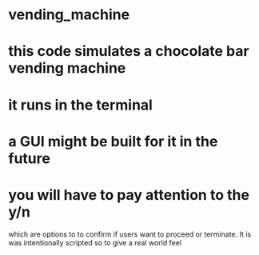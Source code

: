 # vending_machine

# this code simulates a chocolate bar vending machine
# it runs in the terminal
# a GUI might be built for it in the future
# you will have to pay attention to the y/n 
  which are options to to confirm if users 
  want to proceed or terminate. 
  It is was intentionally scripted so to 
  give a real world feel

